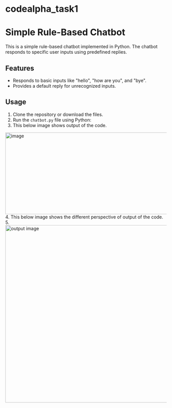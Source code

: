 # codealpha_task1
# Simple Rule-Based Chatbot

This is a simple rule-based chatbot implemented in Python. The chatbot responds to specific user inputs using predefined replies.

## Features
- Responds to basic inputs like "hello", "how are you", and "bye".
- Provides a default reply for unrecognized inputs.

## Usage
1. Clone the repository or download the files.
2. Run the `chatbot.py` file using Python:
3. This below image shows output of the code.
<img width="1093" height="255" alt="image" src="https://github.com/user-attachments/assets/69de5b66-b424-44eb-85f2-30bf66d5560c" />
4. This below image shows the different perspective of output of the code.
5. <img width="1648" height="554" alt="output image" src="https://github.com/user-attachments/assets/009a4f93-c064-48d6-a563-17c2ee00aff1" />
